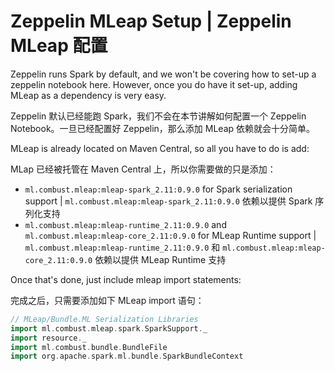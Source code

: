 # Zeppelin MLeap Setup | Zeppelin MLeap 配置

Zeppelin runs Spark by default, and we won't be covering how to set-up a zeppelin notebook here. However, once you do have it set-up, adding MLeap as a dependency is very easy.

Zeppelin 默认已经能跑 Spark，我们不会在本节讲解如何配置一个 Zeppelin Notebook。一旦已经配置好 Zeppelin，那么添加 MLeap 依赖就会十分简单。

MLeap is already located on Maven Central, so all you have to do is add:

MLap 已经被托管在 Maven Central 上，所以你需要做的只是添加：

* `ml.combust.mleap:mleap-spark_2.11:0.9.0` for Spark serialization support | `ml.combust.mleap:mleap-spark_2.11:0.9.0` 依赖以提供 Spark 序列化支持
* `ml.combust.mleap:mleap-runtime_2.11:0.9.0` and `ml.combust.mleap:mleap-core_2.11:0.9.0` for MLeap Runtime support | `ml.combust.mleap:mleap-runtime_2.11:0.9.0` 和 `ml.combust.mleap:mleap-core_2.11:0.9.0` 依赖以提供 MLeap Runtime 支持

Once that's done, just include mleap import statements:

完成之后，只需要添加如下 MLeap import 语句：

```scala
// MLeap/Bundle.ML Serialization Libraries
import ml.combust.mleap.spark.SparkSupport._
import resource._
import ml.combust.bundle.BundleFile
import org.apache.spark.ml.bundle.SparkBundleContext
```
